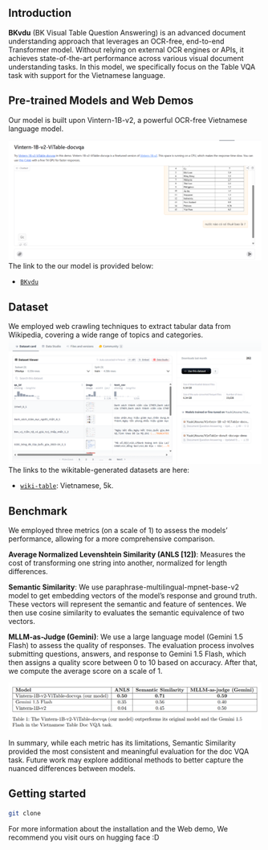 ## Introduction
**BKvdu** (BK Visual Table Question Answering) is an advanced document understanding approach that leverages an OCR-free, end-to-end Transformer model. Without relying on external OCR engines or APIs, it achieves state-of-the-art performance across various visual document understanding tasks. In this model, we specifically focus on the Table VQA task with support for the Vietnamese language.
## Pre-trained Models and Web Demos

Our model is built upon Vintern-1B-v2, a powerful OCR-free Vietnamese language model. 

![image](images/model.png)
The link to the our model is provided below:
- [`BKvdu`](https://huggingface.co/spaces/YuukiAsuna/Vintern-1B-v2-ViTable-docvqa)
## Dataset
We employed web crawling techniques to extract tabular data from Wikipedia, covering a wide range of topics and categories.
![image](images/dataset.png)
The links to the wikitable-generated datasets are here:

- [`wiki-table`](https://huggingface.co/datasets/YuukiAsuna/VietnameseTableVQA): Vietnamese, 5k.

## Benchmark
We employed three metrics (on a scale of 1) to assess the models’ performance, allowing for a more comprehensive comparison.

**Average Normalized Levenshtein Similarity (ANLS [12])**: Measures the cost of transforming
one string into another, normalized for length differences.

**Semantic Similarity**: We use paraphrase-multilingual-mpnet-base-v2 model to get embedding
vectors of the model’s response and ground truth. These vectors will represent the semantic and feature
of sentences. We then use cosine similarity to evaluates the semantic equivalence of two vectors.

**MLLM-as-Judge (Gemini)**: We use a large language model (Gemini 1.5 Flash) to assess the quality
of responses. The evaluation process involves submitting questions, answers, and response to Gemini
1.5 Flash, which then assigns a quality score between 0 to 10 based on accuracy. After that, we compute
the average score on a scale of 1.

![image](images/benchmark.png)

In summary, while each metric has its limitations, Semantic Similarity provided the most consistent
and meaningful evaluation for the doc VQA task. Future work may explore additional methods to better
capture the nuanced differences between models.
## Getting started
```bash
git clone
```
For more information about the installation and the Web demo, We recommend you visit ours on hugging face :D

